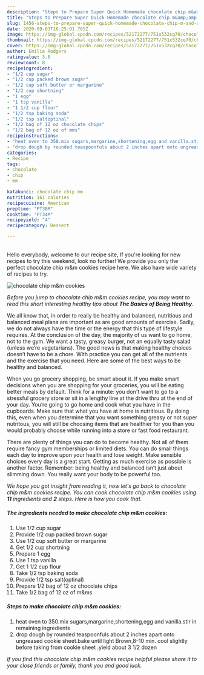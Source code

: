 ```yaml
---
description: "Steps to Prepare Super Quick Homemade chocolate chip m&amp;amp;m cookies"
title: "Steps to Prepare Super Quick Homemade chocolate chip m&amp;amp;m cookies"
slug: 1456-steps-to-prepare-super-quick-homemade-chocolate-chip-m-and-amp-m-cookies
date: 2020-09-03T16:25:01.785Z
image: https://img-global.cpcdn.com/recipes/52172277/751x532cq70/chocolate-chip-mm-cookies-recipe-main-photo.jpg
thumbnail: https://img-global.cpcdn.com/recipes/52172277/751x532cq70/chocolate-chip-mm-cookies-recipe-main-photo.jpg
cover: https://img-global.cpcdn.com/recipes/52172277/751x532cq70/chocolate-chip-mm-cookies-recipe-main-photo.jpg
author: Emilie Rodgers
ratingvalue: 3.6
reviewcount: 8
recipeingredient:
- "1/2 cup sugar"
- "1/2 cup packed brown sugar"
- "1/2 cup soft butter or margarine"
- "1/2 cup shortning"
- "1 egg"
- "1 tsp vanilla"
- "1 1/2 cup flour"
- "1/2 tsp baking soda"
- "1/2 tsp saltoptinal"
- "1/2 bag of 12 oz chocolate chips"
- "1/2 bag of 12 oz of mms"
recipeinstructions:
- "heat oven to 350.mix sugars,margarine,shortening,egg and vanilla.stir in remaining ingredients"
- "drop dough by rounded teaspoonfuls about 2 inches apart onto ungreased cookie sheet.bake until light Brown,8-10 min. cool slightly before taking from cookie sheet .yield about 3 1/2 dozen"
categories:
- Recipe
tags:
- chocolate
- chip
- mm

katakunci: chocolate chip mm 
nutrition: 161 calories
recipecuisine: American
preptime: "PT38M"
cooktime: "PT34M"
recipeyield: "4"
recipecategory: Dessert

---
```

<br>
Hello everybody, welcome to our recipe site, If you're looking for new recipes to try this weekend, look no further! We provide you only the perfect chocolate chip m&amp;m cookies recipe here. We also have wide variety of recipes to try.
<br>


![chocolate chip m&amp;m cookies](https://img-global.cpcdn.com/recipes/52172277/751x532cq70/chocolate-chip-mm-cookies-recipe-main-photo.jpg)

<i>Before you jump to chocolate chip m&amp;m cookies recipe, you may want to read this short interesting healthy tips about <strong>The Basics of Being Healthy</strong>.</i>

We all know that, in order to really be healthy and balanced, nutritious and balanced meal plans are important as are good amounts of exercise. Sadly, we do not always have the time or the energy that this type of lifestyle requires. At the conclusion of the day, the majority of us want to go home, not to the gym. We want a tasty, greasy burger, not an equally tasty salad (unless we’re vegetarians). The good news is that making healthy choices doesn’t have to be a chore. With practice you can get all of the nutrients and the exercise that you need. Here are some of the best ways to be healthy and balanced.

When you go grocery shopping, be smart about it. If you make smart decisions when you are shopping for your groceries, you will be eating better meals by default. Think for a minute: you don't want to go to a stressful grocery store or sit in a lengthy line at the drive thru at the end of your day. You’re going to go home and cook what you have in the cupboards. Make sure that what you have at home is nutritious. By doing this, even when you determine that you want something greasy or not super nutritous, you will still be choosing items that are healthier for you than you would probably choose while running into a store or fast food restaurant.

There are plenty of things you can do to become healthy. Not all of them require fancy gym memberships or limited diets. You can do small things each day to improve upon your health and lose weight. Make sensible choices every day is a great start. Getting as much exercise as possible is another factor. Remember: being healthy and balanced isn’t just about slimming down. You really want your body to be powerful too. 


<i>We hope you got insight from reading it, now let's go back to chocolate chip m&amp;m cookies recipe. You can cook chocolate chip m&amp;m cookies using <strong>11</strong> ingredients and <strong>2</strong> steps. Here is how you cook that.
</i>

##### The ingredients needed to make chocolate chip m&amp;m cookies:

1. Use 1/2 cup sugar
1. Provide 1/2 cup packed brown sugar
1. Use 1/2 cup soft butter or margarine
1. Get 1/2 cup shortning
1. Prepare 1 egg
1. Use 1 tsp vanilla
1. Get 1 1/2 cup flour
1. Take 1/2 tsp baking soda
1. Provide 1/2 tsp salt(optinal)
1. Prepare 1/2 bag of 12 oz chocolate chips
1. Take 1/2 bag of 12 oz of m&amp;ms


##### Steps to make chocolate chip m&amp;m cookies:

1. heat oven to 350.mix sugars,margarine,shortening,egg and vanilla.stir in remaining ingredients
1. drop dough by rounded teaspoonfuls about 2 inches apart onto ungreased cookie sheet.bake until light Brown,8-10 min. cool slightly before taking from cookie sheet .yield about 3 1/2 dozen


<i>If you find this chocolate chip m&amp;m cookies recipe helpful please share it to your close friends or family, thank you and good luck.</i>
